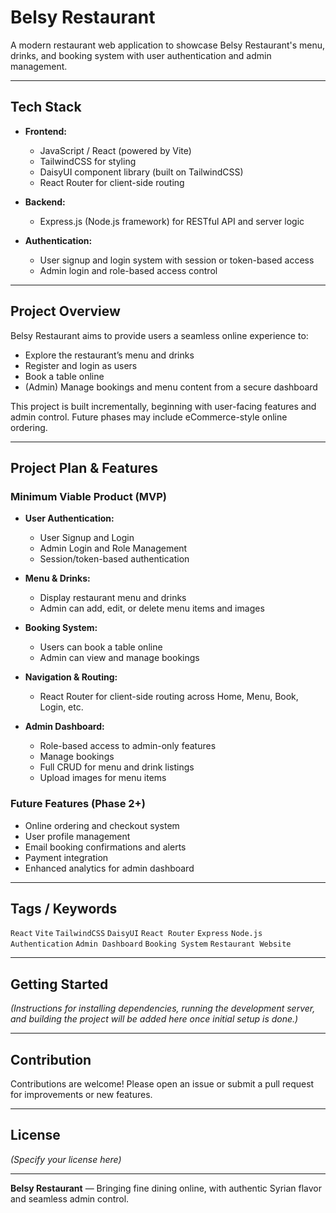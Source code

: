 # Belsy Restaurant

A modern restaurant web application to showcase Belsy Restaurant's menu, drinks, and booking system with user authentication and admin management.

---

## Tech Stack

- **Frontend:**
  - JavaScript / React (powered by Vite)
  - TailwindCSS for styling
  - DaisyUI component library (built on TailwindCSS)
  - React Router for client-side routing

- **Backend:**
  - Express.js (Node.js framework) for RESTful API and server logic

- **Authentication:**
  - User signup and login system with session or token-based access
  - Admin login and role-based access control

---

## Project Overview

Belsy Restaurant aims to provide users a seamless online experience to:

- Explore the restaurant’s menu and drinks
- Register and login as users
- Book a table online
- (Admin) Manage bookings and menu content from a secure dashboard

This project is built incrementally, beginning with user-facing features and admin control. Future phases may include eCommerce-style online ordering.

---

## Project Plan & Features

### Minimum Viable Product (MVP)

- **User Authentication:**
  - User Signup and Login
  - Admin Login and Role Management
  - Session/token-based authentication

- **Menu & Drinks:**
  - Display restaurant menu and drinks
  - Admin can add, edit, or delete menu items and images

- **Booking System:**
  - Users can book a table online
  - Admin can view and manage bookings

- **Navigation & Routing:**
  - React Router for client-side routing across Home, Menu, Book, Login, etc.

- **Admin Dashboard:**
  - Role-based access to admin-only features
  - Manage bookings
  - Full CRUD for menu and drink listings
  - Upload images for menu items

### Future Features (Phase 2+)

- Online ordering and checkout system
- User profile management
- Email booking confirmations and alerts
- Payment integration
- Enhanced analytics for admin dashboard

---

## Tags / Keywords

`React` `Vite` `TailwindCSS` `DaisyUI` `React Router` `Express` `Node.js` `Authentication` `Admin Dashboard` `Booking System` `Restaurant Website`

---

## Getting Started

*(Instructions for installing dependencies, running the development server, and building the project will be added here once initial setup is done.)*

---

## Contribution

Contributions are welcome! Please open an issue or submit a pull request for improvements or new features.

---

## License

*(Specify your license here)*

---

**Belsy Restaurant** — Bringing fine dining online, with authentic Syrian flavor and seamless admin control.
